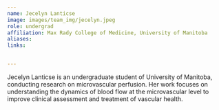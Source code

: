 ```yaml
---
name: Jecelyn Lanticse
image: images/team_img/jecelyn.jpeg
role: undergrad
affiliation: Max Rady College of Medicine, University of Manitoba
aliases:
links:


---
```


Jecelyn Lanticse is an undergraduate student of University of Manitoba, conducting research on microvascular perfusion. Her work focuses on understanding the dynamics of blood flow at the microvascular level to improve clinical assessment and treatment of vascular health. 